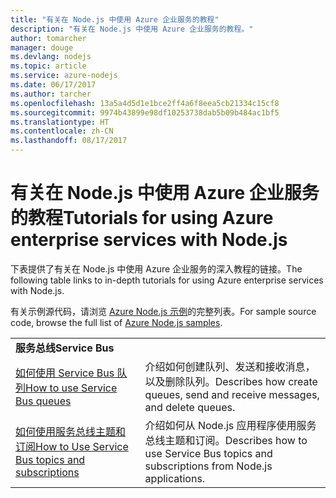 ```yaml
---
title: "有关在 Node.js 中使用 Azure 企业服务的教程"
description: "有关在 Node.js 中使用 Azure 企业服务的教程。"
author: tomarcher
manager: douge
ms.devlang: nodejs
ms.topic: article
ms.service: azure-nodejs
ms.date: 06/17/2017
ms.author: tarcher
ms.openlocfilehash: 13a5a4d5d1e1bce2ff4a6f8eea5cb21334c15cf8
ms.sourcegitcommit: 9974b43899e98df10253738dab5b09b484ac1bf5
ms.translationtype: HT
ms.contentlocale: zh-CN
ms.lasthandoff: 08/17/2017
---
```

# <a name="tutorials-for-using-azure-enterprise-services-with-nodejs"></a><span data-ttu-id="ff5dd-103">有关在 Node.js 中使用 Azure 企业服务的教程</span><span class="sxs-lookup"><span data-stu-id="ff5dd-103">Tutorials for using Azure enterprise services with Node.js</span></span>

<span data-ttu-id="ff5dd-104">下表提供了有关在 Node.js 中使用 Azure 企业服务的深入教程的链接。</span><span class="sxs-lookup"><span data-stu-id="ff5dd-104">The following table links to in-depth tutorials for using Azure enterprise services with Node.js.</span></span>

<span data-ttu-id="ff5dd-105">有关示例源代码，请浏览 [Azure Node.js 示例](https://azure.microsoft.com/resources/samples/?term=nodejs)的完整列表。</span><span class="sxs-lookup"><span data-stu-id="ff5dd-105">For sample source code, browse the full list of [Azure Node.js samples](https://azure.microsoft.com/resources/samples/?term=nodejs).</span></span>

| | |
|---|---|
| <span data-ttu-id="ff5dd-106">**服务总线**</span><span class="sxs-lookup"><span data-stu-id="ff5dd-106">**Service Bus**</span></span> ||
| [<span data-ttu-id="ff5dd-107">如何使用 Service Bus 队列</span><span class="sxs-lookup"><span data-stu-id="ff5dd-107">How to use Service Bus queues</span></span>](http://docs.microsoft.com/azure/service-bus-messaging/service-bus-nodejs-how-to-use-queues?toc=/azure/node/toc.json&bc=/azure/node/toc.json) | <span data-ttu-id="ff5dd-108">介绍如何创建队列、发送和接收消息，以及删除队列。</span><span class="sxs-lookup"><span data-stu-id="ff5dd-108">Describes how create queues, send and receive messages, and delete queues.</span></span> |
| [<span data-ttu-id="ff5dd-109">如何使用服务总线主题和订阅</span><span class="sxs-lookup"><span data-stu-id="ff5dd-109">How to Use Service Bus topics and subscriptions</span></span>](http://docs.microsoft.com/azure/service-bus-messaging/service-bus-nodejs-how-to-use-topics-subscriptions?toc=/azure/node/toc.json&bc=/azure/node/toc.json) | <span data-ttu-id="ff5dd-110">介绍如何从 Node.js 应用程序使用服务总线主题和订阅。</span><span class="sxs-lookup"><span data-stu-id="ff5dd-110">Describes how to use Service Bus topics and subscriptions from Node.js applications.</span></span> |
